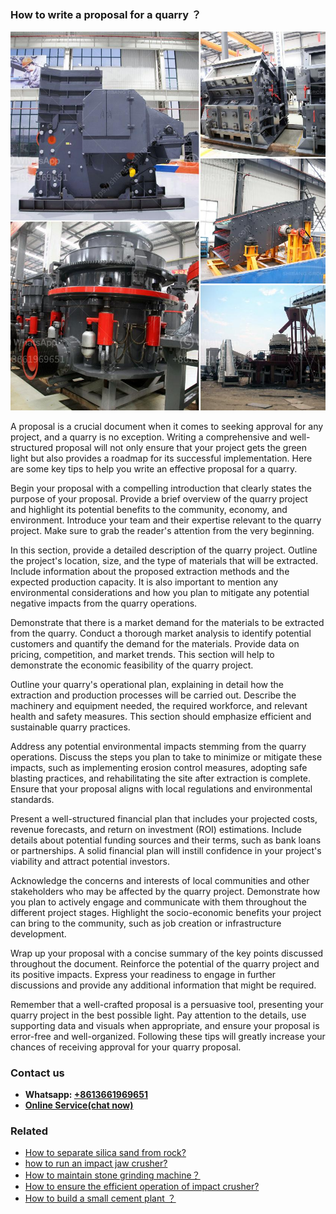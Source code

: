 <h3>How to write a proposal for a quarry ？</h3><img src='1701746054.jpg' alt=''><p>A proposal is a crucial document when it comes to seeking approval for any project, and a quarry is no exception. Writing a comprehensive and well-structured proposal will not only ensure that your project gets the green light but also provides a roadmap for its successful implementation. Here are some key tips to help you write an effective proposal for a quarry.</p><p>Begin your proposal with a compelling introduction that clearly states the purpose of your proposal. Provide a brief overview of the quarry project and highlight its potential benefits to the community, economy, and environment. Introduce your team and their expertise relevant to the quarry project. Make sure to grab the reader's attention from the very beginning.</p><p>In this section, provide a detailed description of the quarry project. Outline the project's location, size, and the type of materials that will be extracted. Include information about the proposed extraction methods and the expected production capacity. It is also important to mention any environmental considerations and how you plan to mitigate any potential negative impacts from the quarry operations.</p><p>Demonstrate that there is a market demand for the materials to be extracted from the quarry. Conduct a thorough market analysis to identify potential customers and quantify the demand for the materials. Provide data on pricing, competition, and market trends. This section will help to demonstrate the economic feasibility of the quarry project.</p><p>Outline your quarry's operational plan, explaining in detail how the extraction and production processes will be carried out. Describe the machinery and equipment needed, the required workforce, and relevant health and safety measures. This section should emphasize efficient and sustainable quarry practices.</p><p>Address any potential environmental impacts stemming from the quarry operations. Discuss the steps you plan to take to minimize or mitigate these impacts, such as implementing erosion control measures, adopting safe blasting practices, and rehabilitating the site after extraction is complete. Ensure that your proposal aligns with local regulations and environmental standards.</p><p>Present a well-structured financial plan that includes your projected costs, revenue forecasts, and return on investment (ROI) estimations. Include details about potential funding sources and their terms, such as bank loans or partnerships. A solid financial plan will instill confidence in your project's viability and attract potential investors.</p><p>Acknowledge the concerns and interests of local communities and other stakeholders who may be affected by the quarry project. Demonstrate how you plan to actively engage and communicate with them throughout the different project stages. Highlight the socio-economic benefits your project can bring to the community, such as job creation or infrastructure development.</p><p>Wrap up your proposal with a concise summary of the key points discussed throughout the document. Reinforce the potential of the quarry project and its positive impacts. Express your readiness to engage in further discussions and provide any additional information that might be required.</p><p>Remember that a well-crafted proposal is a persuasive tool, presenting your quarry project in the best possible light. Pay attention to the details, use supporting data and visuals when appropriate, and ensure your proposal is error-free and well-organized. Following these tips will greatly increase your chances of receiving approval for your quarry proposal.</p><h3>Contact us</h3><ul><li><strong>Whatsapp:&nbsp;<a href="https://wa.me/8613661969651">+8613661969651</a></strong></li><li><a href="https://swt.shibang-china.com/?git&amp;zhl&amp;How to write a proposal for a quarry ？"><strong>Online Service(chat now)</strong></a></li></ul><h3>Related</h3><ul><li><a href='How to separate silica sand from rock.md'>How to separate silica sand from rock?</a></li><li><a href='how to run an impact jaw crusher.md'>how to run an impact jaw crusher?</a></li><li><a href='How to maintain stone grinding machine？.md'>How to maintain stone grinding machine？</a></li><li><a href='How to ensure the efficient operation of impact crusher.md'>How to ensure the efficient operation of impact crusher?</a></li><li><a href='How to build a small cement plant ？.md'>How to build a small cement plant ？</a></li></ul>